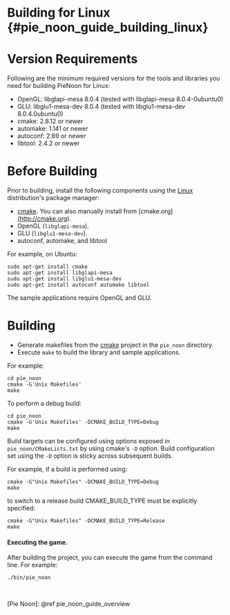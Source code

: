 Building for Linux    {#pie_noon_guide_building_linux}
==================

# Version Requirements

Following are the minimum required versions for the tools and libraries you
need for building PieNoon for Linux:

-   OpenGL: libglapi-mesa 8.0.4 (tested with libglapi-mesa 8.0.4-0ubuntu0)
-   GLU: libglu1-mesa-dev 8.0.4 (tested with libglu1-mesa-dev 8.0.4.0ubuntu0)
-   cmake: 2.8.12 or newer
-   automake: 1.141 or newer
-   autoconf: 2.69 or newer
-   libtool: 2.4.2 or newer

# Before Building

Prior to building, install the following components using the [Linux][]
distribution's package manager:
-    [cmake][]. You can also manually install from [cmake.org]
     (http://cmake.org).
-    OpenGL (`libglapi-mesa`).
-    GLU (`libglu1-mesa-dev`).
-    autoconf, automake, and libtool

For example, on Ubuntu:

    sudo apt-get install cmake
    sudo apt-get install libglapi-mesa
    sudo apt-get install libglu1-mesa-dev
    sudo apt-get install autoconf automake libtool

The sample applications require OpenGL and GLU.

# Building

-   Generate makefiles from the [cmake][] project in the `pie_noon` directory.
-   Execute `make` to build the library and sample applications.

For example:

    cd pie_noon
    cmake -G'Unix Makefiles'
    make

To perform a debug build:

    cd pie_noon
    cmake -G'Unix Makefiles' -DCMAKE_BUILD_TYPE=Debug
    make

Build targets can be configured using options exposed in
`pie_noon/CMakeLists.txt` by using cmake's `-D` option.
Build configuration set using the `-D` option is sticky across subsequent
builds.

For example, if a build is performed using:

    cmake -G"Unix Makefiles" -DCMAKE_BUILD_TYPE=Debug
    make

to switch to a release build CMAKE_BUILD_TYPE must be explicitly specified:

    cmake -G"Unix Makefiles" -DCMAKE_BUILD_TYPE=Release
    make

#### Executing the game.

After building the project, you can execute the game from the command line.
For example:

    ./bin/pie_noon


<br>

  [cmake]: http://www.cmake.org/
  [Linux]: http://en.wikipedia.org/wiki/Linux
  [Pie Noon]: @ref pie_noon_guide_overview
